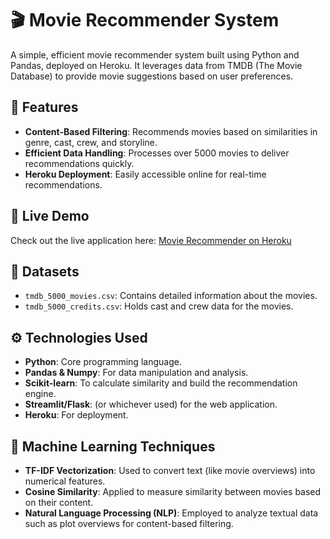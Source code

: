 
# 🎬 Movie Recommender System

A simple, efficient movie recommender system built using Python and Pandas, deployed on Heroku. It leverages data from TMDB (The Movie Database) to provide movie suggestions based on user preferences.

## 🌟 Features

- **Content-Based Filtering**: Recommends movies based on similarities in genre, cast, crew, and storyline.
- **Efficient Data Handling**: Processes over 5000 movies to deliver recommendations quickly.
- **Heroku Deployment**: Easily accessible online for real-time recommendations.

## 🚀 Live Demo

Check out the live application here: [Movie Recommender on Heroku](#)

## 📁 Datasets

- `tmdb_5000_movies.csv`: Contains detailed information about the movies.
- `tmdb_5000_credits.csv`: Holds cast and crew data for the movies.

## ⚙️ Technologies Used

- **Python**: Core programming language.
- **Pandas & Numpy**: For data manipulation and analysis.
- **Scikit-learn**: To calculate similarity and build the recommendation engine.
- **Streamlit/Flask**: (or whichever used) for the web application.
- **Heroku**: For deployment.

## 🤖 Machine Learning Techniques

- **TF-IDF Vectorization**: Used to convert text (like movie overviews) into numerical features.
- **Cosine Similarity**: Applied to measure similarity between movies based on their content.
- **Natural Language Processing (NLP)**: Employed to analyze textual data such as plot overviews for content-based filtering.

